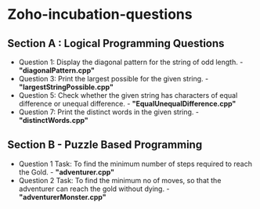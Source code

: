 # Zoho-incubation-questions

## Section A : Logical Programming Questions

- Question 1: Display the diagonal pattern for the string of odd length. - **"diagonalPattern.cpp"**
- Question 3: Print the largest possible for the given string. -  **"largestStringPossible.cpp"**
- Question 5: Check whether the given string has characters of equal difference or unequal difference. - **"EqualUnequalDifference.cpp"**
- Question 7: Print the distinct words in the given string. - **"distinctWords.cpp"**


## Section B - Puzzle Based Programming

- Question 1 Task: To find the minimum number of steps required to reach the Gold. - **"adventurer.cpp"**
- Question 2 Task: To find the minimum no of moves, so that the adventurer can reach the gold without dying. - **"adventurerMonster.cpp"**

